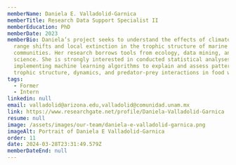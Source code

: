 ```yaml
---
memberName: Daniela E. Valladolid-Garnica
memberTitle: Research Data Support Specialist II
memberEducation: PhD
memberDate: 2023
memberBio: Daniela’s project seeks to understand the effects of climate-related
  range shifts and local extinction in the trophic structure of marine
  communities. Her research borrows tools from ecology, data mining, and data
  science. She is strongly interested in conducted statistical analyses in R and
  implementing machine learning algorithms to explain and assess patterns of
  trophic structure, dynamics, and predator-prey interactions in food webs.
tags:
  - Former
  - Intern
linkedin: null
email: valladolid@arizona.edu,valladolid@comunidad.unam.mx
link: https://www.researchgate.net/profile/Daniela-Valladolid-Garnica
resume: null
image: /assets/images/our-team/daniela-e-valladolid-garnica.png
imageAlt: Portrait of Daniela E Valladolid-Garnica
order: 11
date: 2024-03-28T23:31:49.579Z
memberDateEnd: null
---
```

